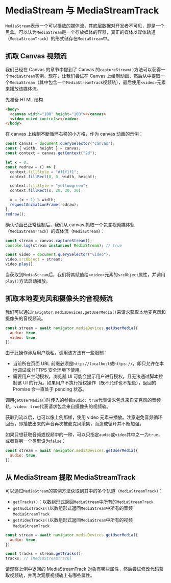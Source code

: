 # MediaStream 与 MediaStreamTrack

`MediaStream`表示一个可以播放的媒体流，其底层数据对开发者不可见，即是一个黑盒。可以认为`MediaStream`是一个存放媒体的容器，真正的媒体以媒体轨道（`MediaStreamTrack`）的形式储存在`MediaStream`中。

## 抓取 Canvas 视频流

我们已经在 Canvas 的章节中提到了 Canvas 的`captureStream()`方法可以获得一个`MediaStream`实例。现在，让我们尝试在 Canvas 上绘制动画，然后从中提取一个`MediaStream`（其中包含一个`MediaStreamTrack`视频轨），最后使用`<video>`元素来播放该媒体流。

先准备 HTML 结构

```html
<body>
  <canvas width="100" height="100"></canvas>
  <video muted controls></video>
</body>
```

在 canvas 上绘制不断循环右移的小方格，作为 canvas 动画的示例：

```javascript
const canvas = document.querySelector("canvas");
const { width, height } = canvas;
const context = canvas.getContext("2d");

let x = 0;
const redraw = () => {
  context.fillStyle = "#f1f1f1";
  context.fillRect(0, 0, width, height);

  context.fillStyle = "yellowgreen";
  context.fillRect(x, 20, 20, 20);

  x = (x + 1) % width;
  requestAnimationFrame(redraw);
};
redraw();
```

确认动画已正常绘制后，我们从 canvas 抓取一个包含视频媒体轨（`MediaStreamTrack`）的媒体流（`MediaStream`）：

```javascript
const stream = canvas.captureStream();
console.log(stream instanceof MediaStream); // true

const video = document.querySelector("video");
video.srcObject = stream;
video.play();
```

当获取到`MediaStream`后，我们将其赋值给`<video>`元素的`srcObject`属性，并调用`play()`方法启动播放。

## 抓取本地麦克风和摄像头的音视频流

我们可以通过`navigator.mediaDevices.getUserMedia()`来请求获取本地麦克风和摄像头的音视频流。

```javascript
const stream = await navigator.mediaDevices.getUserMedia({
  audio: true,
  video: true,
});
```

由于此操作涉及用户隐私，调用该方法有一些限制：

- 当前所在页面 URL 前缀必须是`http://localhost`或`https://`，即只允许在本地调试或 HTTPS 安全环境下使用。
- 需要用户主动授权，浏览器 UI 可能会提示用户进行授权，且无法通过脚本控制该 UI 的行为。如果用户不执行授权操作（既不允许也不拒绝），返回的 Promise 会一直处于 pending 状态。

调用`getUserMedia()`时传入的参数`audio: true`代表请求包含来自麦克风的音频轨，`video: true`代表请求包含来自摄像头的视频轨。

获取到流以后，也可以像上例那样，使用 video 元素来播放。注意避免音频循环回音，即播放出来的声音再次被麦克风采集，而造成循环并不断加强。

如果只想获取音频或视频中的一种，可以只指定`audio`或`video`其中之一为`true`，或者将另一个类型设为`false`：

```javascript
const stream = await navigator.mediaDevices.getUserMedia({
  audio: true,
});
```

## 从 MediaStream 提取 MediaStreamTrack

可以通过`MediaStream`的实例方法获取到其中的多个轨道（`MediaStreamTrack`）：

- `getTracks()`：以数组形式返回`MediaStream`中所有的`MediaStreamTrack`
- `getAudioTracks()`以数组形式返回`MediaStream`中所有的音频`MediaStreamTrack`
- `getVideoTracks()`以数组形式返回`MediaStream`中所有的视频`MediaStreamTrack`

```javascript
const stream = await navigator.mediaDevices.getUserMedia({
  audio: true,
});

const tracks = stream.getTracks();
tracks; // [MediaStreamTrack]
```

请观察上例中返回的 MediaStreamTrack 对象有哪些属性，然后尝试修改代码获取视频轨，并再次观察视频轨上有哪些属性。
